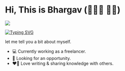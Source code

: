 # Hi, This is Bhargav (🧑🏽‍💻 ✍🏻)
![](https://komarev.com/ghpvc/?username=bhargavnova&color=blue&style=plastic&label=PROFILE+VIEWS)

[![Typing SVG](https://readme-typing-svg.herokuapp.com?color=%232EB3F7&lines=I'm+a+E%26C+Engineer,;Full+Stack+Web+Developer,;Tech+%26+Self+Improvement+Blogger,;and+lifetime+learner!;Nice+to+e-meet+you+%F0%9F%91%8B)](https://git.io/typing-svg)

let me tell you a bit about myself.
* 💻 Currently working as a freelancer.
* 👀 Looking for an opportunity.
* ❤️‍🔥 Love writing & sharing knowledge with others.


[//]: <p align="center">
[//]: <img src="https://capsule-render.vercel.app/api?type=waving&color=gradient&height=110&section=footer&animation=twinkling"/>
[//]: </p>
